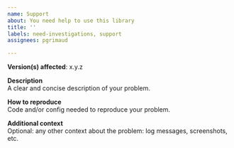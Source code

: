```yaml
---
name: Support
about: You need help to use this library
title: ''
labels: need-investigations, support
assignees: pgrimaud

---
```


**Version(s) affected**: x.y.z

**Description**  
A clear and concise description of your problem.

**How to reproduce**  
Code and/or config needed to reproduce your problem.

**Additional context**  
Optional: any other context about the problem: log messages, screenshots, etc.

